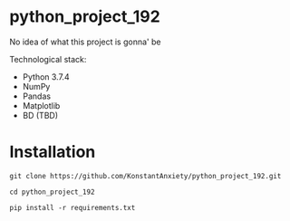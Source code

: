 # python_project_192

No idea of what this project is gonna' be

Technological stack:
* Python 3.7.4
* NumPy
* Pandas
* Matplotlib
* BD (TBD)

Installation
============
`git clone https://github.com/KonstantAnxiety/python_project_192.git`

`cd python_project_192`

`pip install -r requirements.txt`
